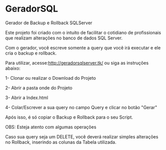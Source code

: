 # GeradorSQL
Gerador de Backup e Rollback SQLServer

Este projeto foi criado com o intuito de facilitar o cotidiano de profissionais que realizam alterações no banco de dados SQL Server.

Com o gerador, você escreve somente a query que você irá executar e ele cria o backup e rollback.

Para utilizar, acesse:http://geradorsqlserver.tk/ ou siga as instruções abaixo:

1- Clonar ou realizar o Download do Projeto

2- Abrir a pasta onde do Projeto

3- Abrir a Index.html

4- Colar/Escrever a sua query no campo Query e clicar no botão "Gerar"

Após isso, é só copiar o Backup e Rollback para o seu Script.

OBS: Esteja atento com algumas operações

Caso sua query seja um DELETE, você deverá realizar simples alterações no Rollback, inserindo as colunas da Tabela utilizada.
